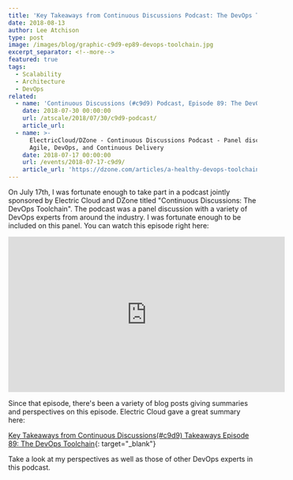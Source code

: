 ```yaml
---
title: 'Key Takeaways from Continuous Discussions Podcast: The DevOps Toolchain'
date: 2018-08-13
author: Lee Atchison
type: post
image: /images/blog/graphic-c9d9-ep89-devops-toolchain.jpg
excerpt_separator: <!--more-->
featured: true
tags:
  - Scalability
  - Architecture
  - DevOps
related:
  - name: 'Continuous Discussions (#c9d9) Podcast, Episode 89: The DevOps Toolchain'
    date: 2018-07-30 00:00:00
    url: /atscale/2018/07/30/c9d9-podcast/
    article_url:
  - name: >-
      ElectricCloud/DZone - Continuous Discussions Podcast - Panel discussion on
      Agile, DevOps, and Continuous Delivery
    date: 2018-07-17 00:00:00
    url: /events/2018-07-17-c9d9/
    article_url: 'https://dzone.com/articles/a-healthy-devops-toolchain-electric-cloud'
---
```


On July 17th, I was fortunate enough to take part in a podcast jointly sponsored by Electric Cloud and DZone titled "Continuous Discussions: The DevOps Toolchain". The podcast was a panel discussion with a variety of DevOps experts from around the industry. I was fortunate enough to be included on this panel. <!--more-->You can watch this episode right here:

<iframe width="560" height="315" src="https://www.youtube.com/embed/qEe_etYFp7s" frameborder="0" allow="autoplay; encrypted-media" allowfullscreen=""></iframe>

Since that episode, there's been a variety of blog posts giving summaries and perspectives on this episode. Electric Cloud gave a great summary here:

[Key Takeaways from Continuous Discussions(#c9d9) Takeaways Episode 89: The DevOps Toolchain](http://electric-cloud.com/blog/2018/08/key-takeaways-from-continuous-discussionsc9d9-takeaways-episode-89-the-devops-toolchain/){: target="_blank"}

Take a look at my perspectives as well as those of other DevOps experts in this podcast.